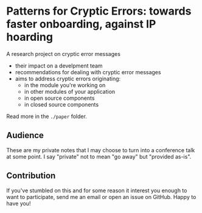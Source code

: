 # Patterns for Cryptic Errors: towards faster onboarding, against IP hoarding
A research project on cryptic error messages
  - their impact on a develpment team
  - recommendations for dealing with cryptic error messages
  - aims to address cryptic errors originating:
    - in the module you're working on
    - in other modules of your application
    - in open source components
    - in closed source components

Read more in the `./paper` folder.

## Audience
These are my private notes that I may choose to turn into a conference talk at
some point. I say "private" not to mean "go away" but "provided as-is". 

## Contribution
If you've stumbled on this and for some reason it interest you enough to want to
participate, send me an email or open an issue on GitHub. Happy to have you!
